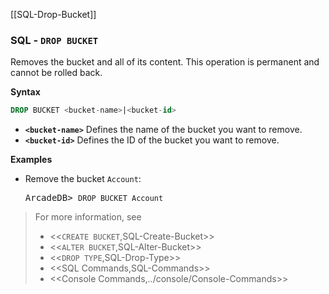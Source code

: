 [[SQL-Drop-Bucket]]
### SQL - `DROP BUCKET`

Removes the bucket and all of its content.  This operation is permanent and cannot be rolled back.

**Syntax**

```sql
DROP BUCKET <bucket-name>|<bucket-id>
```

- **`<bucket-name>`** Defines the name of the bucket you want to remove.
- **`<bucket-id>`** Defines the ID of the bucket you want to remove.

**Examples**

- Remove the bucket `Account`:

  <pre>
  ArcadeDB> <code type="lang-sql userinput">DROP BUCKET Account</code>
  </pre>

>For more information, see
>- <<`CREATE BUCKET`,SQL-Create-Bucket>>
>- <<`ALTER BUCKET`,SQL-Alter-Bucket>>
>- <<`DROP TYPE`,SQL-Drop-Type>>
>- <<SQL Commands,SQL-Commands>>
>- <<Console Commands,../console/Console-Commands>>
